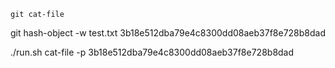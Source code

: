 `git cat-file`

git hash-object -w test.txt
3b18e512dba79e4c8300dd08aeb37f8e728b8dad

./run.sh cat-file -p 3b18e512dba79e4c8300dd08aeb37f8e728b8dad
